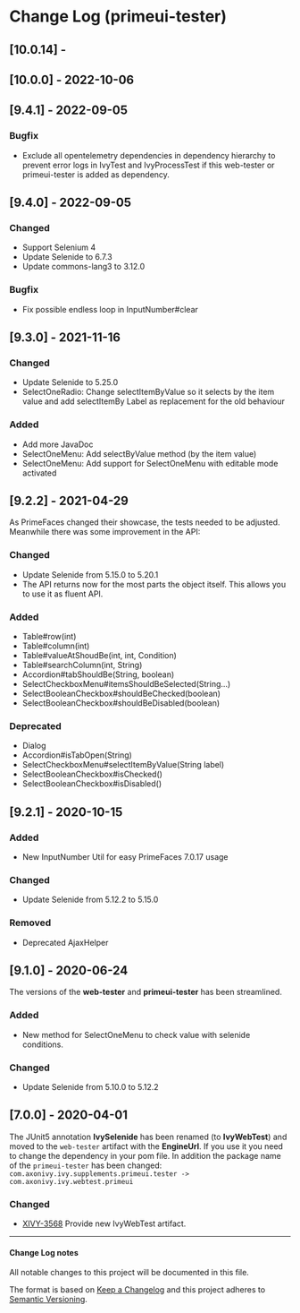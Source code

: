 # Change Log (primeui-tester)

## [10.0.14] - 

## [10.0.0] - 2022-10-06

## [9.4.1] - 2022-09-05

### Bugfix

- Exclude all opentelemetry dependencies in dependency hierarchy to prevent error logs in IvyTest and IvyProcessTest if this web-tester or primeui-tester is added as dependency.

## [9.4.0] - 2022-09-05

### Changed

- Support Selenium 4
- Update Selenide to 6.7.3
- Update commons-lang3 to 3.12.0

### Bugfix

- Fix possible endless loop in InputNumber#clear

## [9.3.0] - 2021-11-16

### Changed

- Update Selenide to 5.25.0
- SelectOneRadio: Change selectItemByValue so it selects by the item value and add selectItemBy Label as replacement for the old behaviour

### Added

- Add more JavaDoc
- SelectOneMenu: Add selectByValue method (by the item value)
- SelectOneMenu: Add support for SelectOneMenu with editable mode activated 

## [9.2.2] - 2021-04-29

As PrimeFaces changed their showcase, the tests needed to be adjusted.
Meanwhile there was some improvement in the API:

### Changed

- Update Selenide from 5.15.0 to 5.20.1
- The API returns now for the most parts the object itself. This allows you to use it as fluent API.

### Added

- Table#row(int)
- Table#column(int)
- Table#valueAtShoudBe(int, int, Condition)
- Table#searchColumn(int, String)
- Accordion#tabShouldBe(String, boolean)
- SelectCheckboxMenu#itemsShouldBeSelected(String...)
- SelectBooleanCheckbox#shouldBeChecked(boolean)
- SelectBooleanCheckbox#shouldBeDisabled(boolean)

### Deprecated

- Dialog
- Accordion#isTabOpen(String)
- SelectCheckboxMenu#selectItemByValue(String label)
- SelectBooleanCheckbox#isChecked()
- SelectBooleanCheckbox#isDisabled()

## [9.2.1] - 2020-10-15

### Added

- New InputNumber Util for easy PrimeFaces 7.0.17 usage

### Changed

- Update Selenide from 5.12.2 to 5.15.0

### Removed

- Deprecated AjaxHelper

## [9.1.0] - 2020-06-24

The versions of the **web-tester** and **primeui-tester** has been streamlined.

### Added

- New method for SelectOneMenu to check value with selenide conditions.

### Changed

- Update Selenide from 5.10.0 to 5.12.2

## [7.0.0] - 2020-04-01

The JUnit5 annotation **IvySelenide** has been renamed (to **IvyWebTest**) and moved to the
`web-tester` artifact with the **EngineUrl**. If you use it you need to change the dependency in your
pom file.
In addition the package name of the `primeui-tester` has been changed: 
`com.axonivy.ivy.supplements.primeui.tester -> com.axonivy.ivy.webtest.primeui`

### Changed

- [XIVY-3568](https://jira.axonivy.com/jira/browse/XIVY-3568)
  Provide new IvyWebTest artifact.

---

#### Change Log notes

All notable changes to this project will be documented in this file.
 
The format is based on [Keep a Changelog](http://keepachangelog.com/)
and this project adheres to [Semantic Versioning](http://semver.org/).

